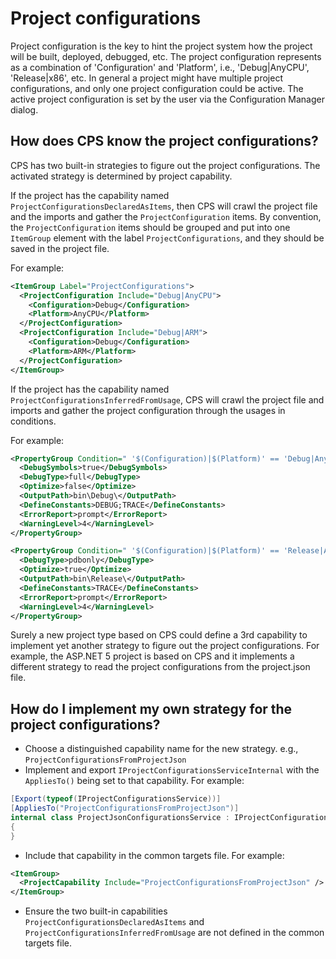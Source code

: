 # Project configurations

Project configuration is the key to hint the project system how the project
will be built, deployed, debugged, etc. The project configuration represents
as a combination of 'Configuration' and 'Platform', i.e., 'Debug|AnyCPU',
'Release|x86', etc. In general a project might have multiple project
configurations, and only one project configuration could be active. The
active project configuration is set by the user via the Configuration
Manager dialog. 

## How does CPS know the project configurations?

CPS has two built-in strategies to figure out the project configurations.
The activated strategy is determined by project capability.

If the project has the capability named `ProjectConfigurationsDeclaredAsItems`,
then CPS will crawl the project file and the imports and gather the
`ProjectConfiguration` items. By convention, the `ProjectConfiguration`
items should be grouped and put into one `ItemGroup` element with the label
`ProjectConfigurations`, and they should be saved in the project file.

For example:

```xml
<ItemGroup Label="ProjectConfigurations">
  <ProjectConfiguration Include="Debug|AnyCPU">
    <Configuration>Debug</Configuration>
    <Platform>AnyCPU</Platform>
  </ProjectConfiguration>
  <ProjectConfiguration Include="Debug|ARM">
    <Configuration>Debug</Configuration>
    <Platform>ARM</Platform>
  </ProjectConfiguration>
</ItemGroup>
```

If the project has the capability named `ProjectConfigurationsInferredFromUsage`,
CPS will crawl the project file and imports and gather the project
configuration through the usages in conditions.

For example:

```xml
<PropertyGroup Condition=" '$(Configuration)|$(Platform)' == 'Debug|AnyCPU'">
  <DebugSymbols>true</DebugSymbols>
  <DebugType>full</DebugType>
  <Optimize>false</Optimize>
  <OutputPath>bin\Debug\</OutputPath>
  <DefineConstants>DEBUG;TRACE</DefineConstants>
  <ErrorReport>prompt</ErrorReport>
  <WarningLevel>4</WarningLevel>
</PropertyGroup>

<PropertyGroup Condition=" '$(Configuration)|$(Platform)' == 'Release|AnyCPU'">
  <DebugType>pdbonly</DebugType>
  <Optimize>true</Optimize>
  <OutputPath>bin\Release\</OutputPath>
  <DefineConstants>TRACE</DefineConstants>
  <ErrorReport>prompt</ErrorReport>
  <WarningLevel>4</WarningLevel>
</PropertyGroup>
```

Surely a new project type based on CPS could define a 3rd capability to
implement yet another strategy to figure out the project configurations.
For example, the ASP.NET 5 project is based on CPS and it implements a different
strategy to read the project configurations from the project.json file.

## How do I implement my own strategy for the project configurations?

- Choose a distinguished capability name for the new strategy. e.g.,
  `ProjectConfigurationsFromProjectJson`
- Implement and export `IProjectConfigurationsServiceInternal` with the
  `AppliesTo()` being set to that capability. For example:

```csharp    
[Export(typeof(IProjectConfigurationsService))]
[AppliesTo("ProjectConfigurationsFromProjectJson")]
internal class ProjectJsonConfigurationsService : IProjectConfigurationsServiceInternal
{
}
```
        
- Include that capability in the common targets file. For example:

```xml
<ItemGroup>
  <ProjectCapability Include="ProjectConfigurationsFromProjectJson" />
</ItemGroup>
```
    
- Ensure the two built-in capabilities `ProjectConfigurationsDeclaredAsItems` 
  and `ProjectConfigurationsInferredFromUsage` are not defined in the common 
  targets file.
